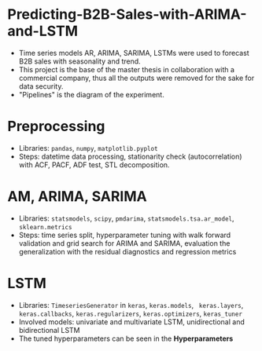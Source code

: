 # Predicting-B2B-Sales-with-ARIMA-and-LSTM
* Time series models AR, ARIMA, SARIMA, LSTMs were used to forecast B2B sales with seasonality and trend.
* This project is the base of the master thesis in collaboration with a commercial company, thus all the outputs were removed for the sake for data security.
* "Pipelines" is the diagram of the experiment.
# Preprocessing
* Libraries: ``pandas``, ``numpy``, ``matplotlib.pyplot``
* Steps: datetime data processing, stationarity check (autocorrelation) with ACF, PACF, ADF test, STL decomposition.

# AM, ARIMA, SARIMA
* Libraries: ``statsmodels``, ``scipy``, ``pmdarima``, ``statsmodels.tsa.ar_model``, ``sklearn.metrics``
* Steps: time series split, hyperparameter tuning with walk forward validation and grid search for ARIMA and SARIMA, evaluation the generalization with the residual diagnostics and regression metrics

# LSTM
* Libraries: ``TimeseriesGenerator`` in ``keras``, ``keras.models``, `` keras.layers``, ``keras.callbacks``, ``keras.regularizers``, ``keras.optimizers``, ``keras_tuner``
* Involved models: univariate and multivariate LSTM, unidirectional and bidirectional LSTM
* The tuned hyperparameters can be seen in the <b> Hyperparameters <b>
